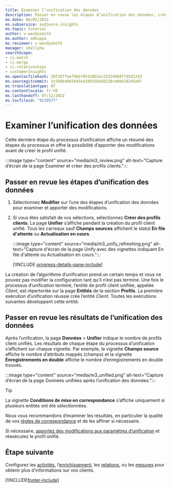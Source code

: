 ```yaml
---
title: Examiner l’unification des données
description: Passer en revue les étapes d’unification des données, créer des profils client unifiés et examiner les résultats
ms.date: 06/02/2022
ms.subservice: audience-insights
ms.topic: tutorial
author: v-wendysmith
ms.author: adkuppa
ms.reviewer: v-wendysmith
manager: shellyha
searchScope:
- ci-match
- ci-merge
- ci-relationships
- customerInsights
ms.openlocfilehash: 20728ffaef9bb705410b3ac22d19868ffd5d1243
ms.sourcegitcommit: 3c5b0b40b2b45e420015bbdd228ce0e610245e6f
ms.translationtype: HT
ms.contentlocale: fr-FR
ms.lasthandoff: 07/12/2022
ms.locfileid: "9139577"
---
```

# <a name="review-data-unification"></a>Examiner l’unification des données

Cette dernière étape du processus d’unification affiche un résumé des étapes du processus et offre la possibilité d’apporter des modifications avant de créer le profil unifié.

:::image type="content" source="media/m3_review.png" alt-text="Capture d’écran de la page Examiner et créer des profils clients.":::

## <a name="review-the-data-unification-steps"></a>Passer en revue les étapes d’unification des données

1. Sélectionnez **Modifier** sur l’une des étapes d’unification des données pour examiner et apporter des modifications.

1. Si vous êtes satisfait de vos sélections, sélectionnez **Créer des profils clients**. La page **Unifier** s’affiche pendant la création du profil client unifié. Tous les carreaux sauf **Champs sources** affichent le statut **En file d'attente** ou **Actualisation en cours**.

   :::image type="content" source="media/m3_unify_refreshing.png" alt-text="Capture d'écran de la page Unify avec des vignettes indiquant En file d'attente ou Actualisation en cours.":::

   [!INCLUDE [progress-details-pane-include](includes/progress-details-pane.md)]

La création de l’algorithme d’unification prend un certain temps et vous ne pouvez pas modifier la configuration tant qu’il n’est pas terminé. Une fois le processus d’unification terminé, l’entité de profil client unifiée, appelée *Client*, est répertoriée sur la page **Entités** de la section **Profils**. La première exécution d’unification réussie crée l’entité *Client*. Toutes les exécutions suivantes développent cette entité.

## <a name="review-the-results-of-data-unification"></a>Passer en revue les résultats de l’unification des données

Après l’unification, la page **Données** > **Unifier** indique le nombre de profils client unifiés. Les résultats de chaque étape du processus d’unification s’affichent sur chaque vignette. Par exemple, la vignette **Champs source** affiche le nombre d’attributs mappés (champs) et la vignette **Enregistrements en double** affiche le nombre d’enregistrements en double trouvés.

:::image type="content" source="media/m3_unified.png" alt-text="Capture d’écran de la page Données unifiées après l’unification des données.":::

> [!TIP]
> La vignette **Conditions de mise en correspondance** s’affiche uniquement si plusieurs entités ont été sélectionnées.

Nous vous recommandons d’examiner les résultats, en particulier la qualité de vos [règles de correspondance](data-unification-update.md#manage-match-rules) et de les affiner si nécessaire.

Si nécessaire, [apportez des modifications aux paramètres d’unification](data-unification-update.md) et réexécutez le profil unifié.

## <a name="next-step"></a>Étape suivante

Configurez les [activités](activities.md), l’[enrichissement](enrichment-hub.md), les [relations](relationships.md), ou les [mesures](measures.md) pour obtenir plus d’informations sur vos clients.

[!INCLUDE[footer-include](includes/footer-banner.md)]

